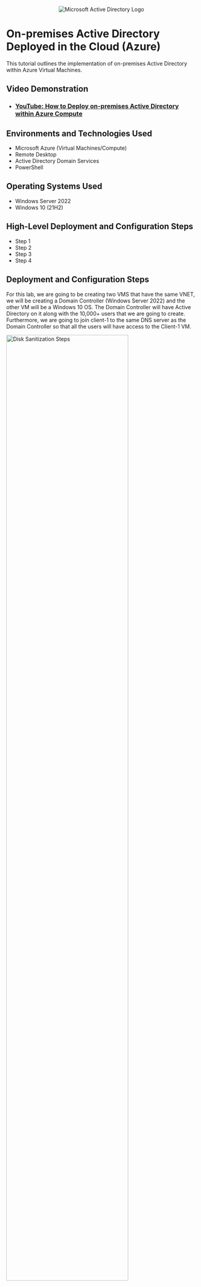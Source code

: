 <p align="center">
<img src="https://i.imgur.com/pU5A58S.png" alt="Microsoft Active Directory Logo"/>
</p>

<h1>On-premises Active Directory Deployed in the Cloud (Azure)</h1>
This tutorial outlines the implementation of on-premises Active Directory within Azure Virtual Machines.<br />


<h2>Video Demonstration</h2>

- ### [YouTube: How to Deploy on-premises Active Directory within Azure Compute](https://www.youtube.com)

<h2>Environments and Technologies Used</h2>

- Microsoft Azure (Virtual Machines/Compute)
- Remote Desktop
- Active Directory Domain Services
- PowerShell

<h2>Operating Systems Used </h2>

- Windows Server 2022
- Windows 10 (21H2)

<h2>High-Level Deployment and Configuration Steps</h2>

- Step 1
- Step 2
- Step 3
- Step 4

<h2>Deployment and Configuration Steps</h2>

<p>
For this lab, we are going to be creating two VMS that have the same VNET, we will be creating a Domain Controller (Windows Server 2022) and the other VM will be a Windows 10 OS. The Domain Controller will have Active Directory on it along with the 10,000+ users that we are going to create. Furthermore, we are going to join client-1 to the same DNS server as the Domain Controller so that all the users will have access to the Client-1 VM. 
</p>

<p>
<img src="https://i.imgur.com/26DOUjs.png" height="80%" width="80%" alt="Disk Sanitization Steps"/>
</p>
<br />

<p>
After creating DC-1, you will need to change the DNS from dynamic to static. This is because whenever we have a server that is offering resources such as Active Directory we don't want DHCP to assign it an IP address. So, after it is changed to static we are going to use Remote Desktop to login into Client-1 and try to ping DC-1. At first, the ping isn't going to work and that is when we are going to use Remote Desktop to login into DC-1 and change the default ICMPv4 firewall that is placed within the server. You will need to enable both the ICMpv4 that are associated with the Core Networking Diagnostics group. Once both ICMPv4s are enabled you will see that it pings correctly on Client-1.
</p>
<p>
<img src="https://i.imgur.com/3dka2IS.png" height="80%" width="80%" alt="Disk Sanitization Steps"/>
</p>
<p>
<img src="https://i.imgur.com/gbbnC3c.png" height="80%" width="80%" alt="Disk Sanitization Steps"/>
</p>
<p>
<img src="https://i.imgur.com/DbItIRh.png" height="80%" width="80%" alt="Disk Sanitization Steps"/>
</p>
<br />

<p>
Now the next step in the lab is to go back into DC-1 and install Active Directory Domain Services. In the server manager click add roles and features and go forth with the installation. Make sure to set up a new forest and use the URL: mydomain.com... once you are done with the installation the VM will restart. When it asks you to log back in use mydomain.com\(username of VM) and the same password for that username.
</p>
<p>
<img src="https://i.imgur.com/RhrhLaS.png" height="80%" width="80%" alt="Disk Sanitization Steps"/>
</p>
<br />

<p>
You now should have Active Directory installed on your domain controller. The next steps now is to create an admin using your name and that is what we are going to use to login from here on out through DC-1 so remember the login and password. To navigate to this section search up Active Directory Users & Computers and once you are there create two organizational units (_EMPLOYEES & _ADMINS) within mydomain.com. Within the _ADMINS folder is where you are going to create this user using your name. To add permissions (right click the user you created and go to properties) once you are there navigate to memberof and assign Domain Admin to your user.
</p>
<p>
<img src="https://i.imgur.com/j4ZwjdV.png" height="80%" width="80%" alt="Disk Sanitization Steps"/>
</p>
<br />

<p>
Great! We are almost there... now since Active Directory is downloaded on our Domain Controller, we need to make the DNS on Client-1 the same as DC-1. So, that is what we are doing in the image below. Go into Client-1 VM, and go to DNS server tab and make it the same private IP address as DC-1 for me my DC-1 IP was 10.0.0.4. YOurs may be differnet so don't copy exactly what I have! Once you change it make sure to restart the VM and then proceed to login... From now you use the admin account you created to login to Client-1.
</p>
<p>
<img src="https://i.imgur.com/95b5tmi.png" height="80%" width="80%" alt="Disk Sanitization Steps"/>
</p>
<p>
<img src="https://i.imgur.com/tzicjmy.png" height="80%" width="80%" alt="Disk Sanitization Steps"/>
</p>
<br />

<p>
Now we need to connect Client-1 to DC-1, in order to do so navigate to your system settings and right clicke rename this pc and then click change. From here you will need to type the DC-1 url we chose which was mydomin.com into (Domain:). Then it will ask you to enter your credentials for the VM so use the username and password that you typed in to create the VM. For example mine would be, mydomain.com\mekhilab5, password: MCcoursecareerslab5. After you enter the correct credentials your Client-1 VM will now be connected to DC-1!
</p>
<p>
<img src="https://i.imgur.com/baUEMYM.png" height="80%" width="80%" alt="Disk Sanitization Steps"/>
</p>
<br />

<p>
This last step we will need to do for Client-1 is to open our system settings again and navigate to Remote Desktop. We need to give access to all the users we are going to create on DC-1 so that they can login on Client-1. So, that is what I am doing in the image below. Right click select users that can remotely access this pc and type in Domain users and click ok, this will grant all users the ability to login through Remote Desktop on Client-1.
</p>
<p>
<img src="https://i.imgur.com/zQpaKYG.png" height="80%" width="80%" alt="Disk Sanitization Steps"/>
</p>
<br />

<p>
Lastly, in DC-1 we are going to load up powershell ISE and we are going to use the code script seen below to generate 10,000+ random users. They will be located in our _EMPLOYEES organizational unit we created. The images below the code snippet is me picking a random user and then going back into Client-1 and logging in as that user.
</p>
<p>
<img src="https://i.imgur.com/pndpvFM.png" height="80%" width="40%" alt="Disk Sanitization Steps"/>
</p>

<p>
<img src="https://i.imgur.com/hsn6POB.png" height="80%" width="40%" alt="Disk Sanitization Steps"/>
</p>

<p>
<img src="https://i.imgur.com/loO4OpU.png" height="80%" width="80%" alt="Disk Sanitization Steps"/>
</p>
